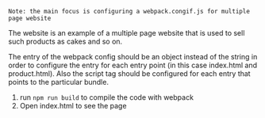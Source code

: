 `Note: the main focus is configuring a webpack.congif.js for multiple page website`

The website is an example of a multiple page website that is used to sell such products as cakes and so on.

The entry of the webpack config should be an object instead of the string in order to configure the entry for each entry point (in this case index.html and product.html). Also the script tag should be configured for each entry that points to the particular bundle.

1. run `npm run build` to compile the code with webpack
2. Open index.html to see the page
